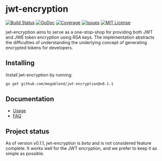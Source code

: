 # jwt-encryption
[![Build Status](https://github.com/megablend/jwt-encryption/actions/workflows/build.yml/badge.svg?branch=master)][build]
[![GoDoc](https://img.shields.io/badge/api-Godoc-blue.svg)][godoc]
[![Coverage](https://codecov.io/gh/megablend/jwt-encryption/branch/master/graph/badge.svg)][coverage]
[![Issues](https://img.shields.io/github/issues/megablend/jwt-encryption.svg)][issues]
[![MIT License](http://img.shields.io/badge/license-MIT-blue.svg)][license]

[build]: https://github.com/megablend/jwt-encryption/actions
[godoc]: https://pkg.go.dev/github.com/megablend/jwt-encryption
[coverage]: https://codecov.io/gh/megablend/jwt-encryption
[issues]: https://github.com/megablend/jwt-encryption/issues
[license]: https://github.com/megablend/jwt-encryption/blob/master/LICENSE

jwt-encryption aims to serve as a one-stop-shop for providing both JWT and JWE token
encryption using RSA keys. The implementation abstracts the difficulties of understanding
the underlying concept of generating encrypted tokens for developers.

## Installing

Install jwt-encryption by running:

```bash
go get github.com/megablend/jwt-encryption@v0.1.1
```

## Documentation

- [Usage][]
- [FAQ][]

[Usage]: ./docs/usage.md
[FAQ]: ./docs/faq.md

## Project status

As of version v0.1.1, jwt-encryption is *beta* and is not considered feature complete. It
works well for the JWT encryption, and we prefer to keep it as simple as possible.

